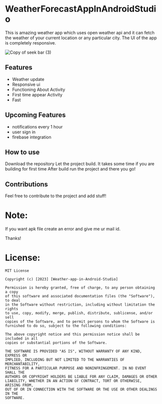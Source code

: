 # WeatherForecastAppInAndroidStudio
This is amazing weather app which uses open weather api and it can fetch the weather of your current location or any particular city. The UI of the app is completely responsive.

![Copy of seek bar (3)](https://user-images.githubusercontent.com/64765400/103085628-1c2cac00-4597-11eb-9c40-3d1663e0a39a.png)

## Features
- Weather update
- Responsive ui
- Functioning About Activity
- First time appear Activity
- Fast

## Upcoming Features
- notifications every 1 hour 
- user sign in 
- firebase integration

## How to use
Download the repository
Let the project build. It takes some time if you are building for first time
After build run the project and there you go!

## Contributions
Feel free to contribute to the project and add stuff!

# Note:
If you want apk file create an error and give me ur mail id.

Thanks!

# License:
```
MIT License

Copyright (c) [2023] [Weather-app-in-Android-Studio]

Permission is hereby granted, free of charge, to any person obtaining a copy
of this software and associated documentation files (the "Software"), to deal
in the Software without restriction, including without limitation the rights
to use, copy, modify, merge, publish, distribute, sublicense, and/or sell
copies of the Software, and to permit persons to whom the Software is
furnished to do so, subject to the following conditions:

The above copyright notice and this permission notice shall be included in all
copies or substantial portions of the Software.

THE SOFTWARE IS PROVIDED "AS IS", WITHOUT WARRANTY OF ANY KIND, EXPRESS OR
IMPLIED, INCLUDING BUT NOT LIMITED TO THE WARRANTIES OF MERCHANTABILITY,
FITNESS FOR A PARTICULAR PURPOSE AND NONINFRINGEMENT. IN NO EVENT SHALL THE
AUTHORS OR COPYRIGHT HOLDERS BE LIABLE FOR ANY CLAIM, DAMAGES OR OTHER
LIABILITY, WHETHER IN AN ACTION OF CONTRACT, TORT OR OTHERWISE, ARISING FROM,
OUT OF OR IN CONNECTION WITH THE SOFTWARE OR THE USE OR OTHER DEALINGS IN THE
SOFTWARE.

```


